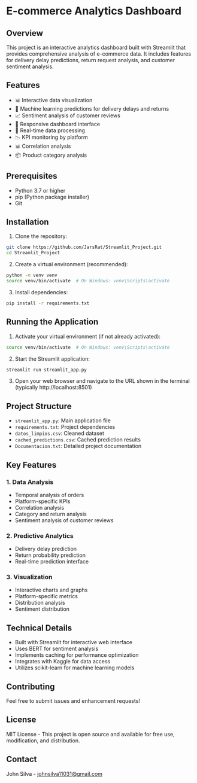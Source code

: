 # E-commerce Analytics Dashboard

## Overview
This project is an interactive analytics dashboard built with Streamlit that provides comprehensive analysis of e-commerce data. It includes features for delivery delay predictions, return request analysis, and customer sentiment analysis.

## Features
- 📊 Interactive data visualization
- 🤖 Machine learning predictions for delivery delays and returns
- 📈 Sentiment analysis of customer reviews
- 📱 Responsive dashboard interface
- 🔄 Real-time data processing
- 📉 KPI monitoring by platform
- 📊 Correlation analysis
- 📦 Product category analysis

## Prerequisites
- Python 3.7 or higher
- pip (Python package installer)
- Git

## Installation

1. Clone the repository:
```bash
git clone https://github.com/JarsRat/Streamlit_Project.git
cd Streamlit_Project
```

2. Create a virtual environment (recommended):
```bash
python -m venv venv
source venv/bin/activate  # On Windows: venv\Scripts\activate
```

3. Install dependencies:
```bash
pip install -r requirements.txt
```

## Running the Application

1. Activate your virtual environment (if not already activated):
```bash
source venv/bin/activate  # On Windows: venv\Scripts\activate
```

2. Start the Streamlit application:
```bash
streamlit run streamlit_app.py
```

3. Open your web browser and navigate to the URL shown in the terminal (typically http://localhost:8501)

## Project Structure
- `streamlit_app.py`: Main application file
- `requirements.txt`: Project dependencies
- `datos_limpios.csv`: Cleaned dataset
- `cached_predictions.csv`: Cached prediction results
- `Documentacion.txt`: Detailed project documentation

## Key Features

### 1. Data Analysis
- Temporal analysis of orders
- Platform-specific KPIs
- Correlation analysis
- Category and return analysis
- Sentiment analysis of customer reviews

### 2. Predictive Analytics
- Delivery delay prediction
- Return probability prediction
- Real-time prediction interface

### 3. Visualization
- Interactive charts and graphs
- Platform-specific metrics
- Distribution analysis
- Sentiment distribution

## Technical Details
- Built with Streamlit for interactive web interface
- Uses BERT for sentiment analysis
- Implements caching for performance optimization
- Integrates with Kaggle for data access
- Utilizes scikit-learn for machine learning models

## Contributing
Feel free to submit issues and enhancement requests!

## License
MIT License - This project is open source and available for free use, modification, and distribution.

## Contact
John Silva - johnsilva11031@gmail.com 